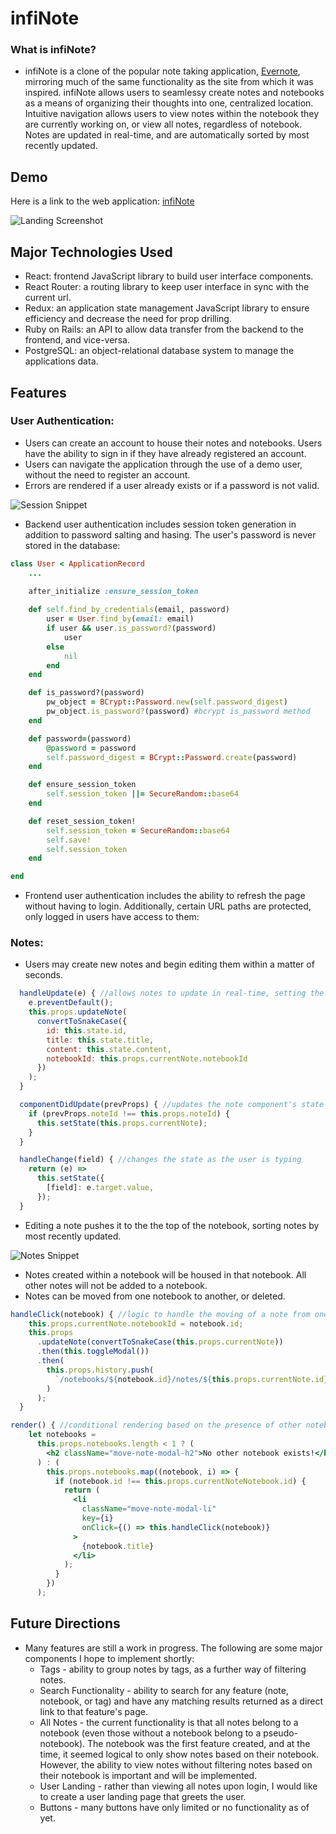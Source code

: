 # infiNote

### What is infiNote?
* infiNote is a clone of the popular note taking application, [Evernote](http://evernote.com), mirroring much of the same functionality as the site from which it was inspired. infiNote allows users to seamlessy create notes and notebooks as a means of organizing their thoughts into one, centralized location. Intuitive navigation allows users to view notes within the notebook they are currently working on, or view all notes, regardless of notebook. Notes are updated in real-time, and are automatically sorted by most recently updated.

## Demo
Here is a link to the web application: [infiNote](http://infinote-app.herokuapp.com/#/)

![Landing Screenshot](https://user-images.githubusercontent.com/77806372/119143307-767e4b80-ba15-11eb-8d67-7115b2194ae8.JPG)

## Major Technologies Used
* React: frontend JavaScript library to build user interface components.
* React Router: a routing library to keep user interface in sync with the current url.
* Redux: an application state management JavaScript library to ensure efficiency and decrease the need for prop drilling. 
* Ruby on Rails: an API to allow data transfer from the backend to the frontend, and vice-versa.
* PostgreSQL: an object-relational database system to manage the applications data.

## Features
### User Authentication:
* Users can create an account to house their notes and notebooks. Users have the ability to sign in if they have already registered an account.
* Users can navigate the application through the use of a demo user, without the need to register an account.
* Errors are rendered if a user already exists or if a password is not valid.

![Session Snippet](https://user-images.githubusercontent.com/77806372/119147315-76804a80-ba19-11eb-9e0f-f4db761baa81.JPG)

* Backend user authentication includes session token generation in addition to password salting and hasing. The user's password is never stored in the database: 
```ruby
class User < ApplicationRecord
    ...
    
    after_initialize :ensure_session_token

    def self.find_by_credentials(email, password)
        user = User.find_by(email: email)
        if user && user.is_password?(password)
            user
        else
            nil
        end
    end

    def is_password?(password)
        pw_object = BCrypt::Password.new(self.password_digest)
        pw_object.is_password?(password) #bcrypt is_password method
    end

    def password=(password)
        @password = password
        self.password_digest = BCrypt::Password.create(password)
    end

    def ensure_session_token
        self.session_token ||= SecureRandom::base64
    end

    def reset_session_token!
        self.session_token = SecureRandom::base64
        self.save!
        self.session_token
    end

end


```
* Frontend user authentication includes the ability to refresh the page without having to login. Additionally, certain URL paths are protected, only logged in users have access to them: 


### Notes:
* Users may create new notes and begin editing them within a matter of seconds. 
```jsx
  handleUpdate(e) { //allows notes to update in real-time, setting the react component state to the user's input
    e.preventDefault();
    this.props.updateNote(
      convertToSnakeCase({
        id: this.state.id,
        title: this.state.title,
        content: this.state.content,
        notebookId: this.props.currentNote.notebookId
      })
    );
  }

  componentDidUpdate(prevProps) { //updates the note component's state to render the most recently selected note
    if (prevProps.noteId !== this.props.noteId) {
      this.setState(this.props.currentNote);
    }
  }

  handleChange(field) { //changes the state as the user is typing
    return (e) =>
      this.setState({
        [field]: e.target.value,
      });
  }

```

* Editing a note pushes it to the the top of the notebook, sorting notes by most recently updated.  

![Notes Snippet](https://user-images.githubusercontent.com/77806372/119149439-839e3900-ba1b-11eb-80c7-09cee4264668.JPG)
* Notes created within a notebook will be housed in that notebook. All other notes will not be added to a notebook.
* Notes can be moved from one notebook to another, or deleted. 

```jsx
handleClick(notebook) { //logic to handle the moving of a note from one notebook to another
    this.props.currentNote.notebookId = notebook.id;
    this.props
      .updateNote(convertToSnakeCase(this.props.currentNote))
      .then(this.toggleModal())
      .then(
        this.props.history.push(
          `/notebooks/${notebook.id}/notes/${this.props.currentNote.id}`
        )
      );
  }

render() { //conditional rendering based on the presence of other notebooks
    let notebooks =
      this.props.notebooks.length < 1 ? (
        <h2 className="move-note-modal-h2">No other notebook exists!</h2>
      ) : (
        this.props.notebooks.map((notebook, i) => {
          if (notebook.id !== this.props.currentNoteNotebook.id) {
            return (
              <li
                className="move-note-modal-li"
                key={i}
                onClick={() => this.handleClick(notebook)}
              >
                {notebook.title}
              </li>
            );
          }
        })
      );
```



## Future Directions
* Many features are still a work in progress. The following are some major components I hope to implement shortly:
  * Tags - ability to group notes by tags, as a further way of filtering notes.
  * Search Functionality - ability to search for any feature (note, notebook, or tag) and have any matching results returned as a direct link to that feature's page.
  * All Notes - the current functionality is that all notes belong to a notebook (even those without a notebook belong to a pseudo-notebook). The notebook was the first feature created, and at the time, it seemed logical to only show notes based on their notebook. However, the ability to view notes without filtering notes based on their notebook is important and will be implemented.
  * User Landing - rather than viewing all notes upon login, I would like to create a user landing page that greets the user. 
  * Buttons - many buttons have only limited or no functionality as of yet.
